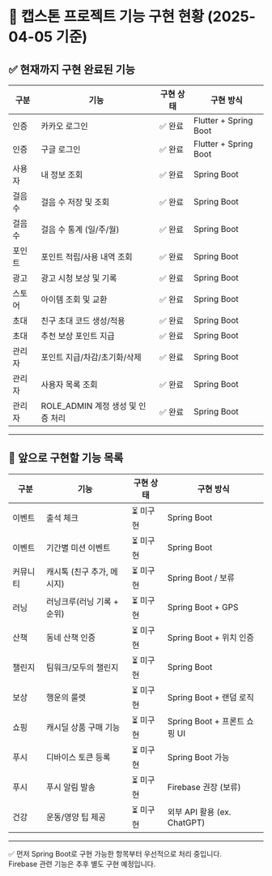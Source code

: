 # 📌 캡스톤 프로젝트 기능 구현 현황 (2025-04-05 기준)

## ✅ 현재까지 구현 완료된 기능

| 구분 | 기능 | 구현 상태 | 구현 방식 |
|------|------|------------|------------|
| 인증 | 카카오 로그인 | ✅ 완료 | Flutter + Spring Boot |
| 인증 | 구글 로그인 | ✅ 완료 | Flutter + Spring Boot |
| 사용자 | 내 정보 조회 | ✅ 완료 | Spring Boot |
| 걸음 수 | 걸음 수 저장 및 조회 | ✅ 완료 | Spring Boot |
| 걸음 수 | 걸음 수 통계 (일/주/월) | ✅ 완료 | Spring Boot |
| 포인트 | 포인트 적립/사용 내역 조회 | ✅ 완료 | Spring Boot |
| 광고 | 광고 시청 보상 및 기록 | ✅ 완료 | Spring Boot |
| 스토어 | 아이템 조회 및 교환 | ✅ 완료 | Spring Boot |
| 초대 | 친구 초대 코드 생성/적용 | ✅ 완료 | Spring Boot |
| 초대 | 추천 보상 포인트 지급 | ✅ 완료 | Spring Boot |
| 관리자 | 포인트 지급/차감/초기화/삭제 | ✅ 완료 | Spring Boot |
| 관리자 | 사용자 목록 조회 | ✅ 완료 | Spring Boot |
| 관리자 | ROLE_ADMIN 계정 생성 및 인증 처리 | ✅ 완료 | Spring Boot |

---

## 🔄 앞으로 구현할 기능 목록

| 구분 | 기능 | 구현 상태 | 구현 방식 |
|------|------|------------|------------|
| 이벤트 | 출석 체크 | ⏳ 미구현 | Spring Boot |
| 이벤트 | 기간별 미션 이벤트 | ⏳ 미구현 | Spring Boot |
| 커뮤니티 | 캐시톡 (친구 추가, 메시지) | ⏳ 미구현 | Spring Boot / 보류 |
| 러닝 | 러닝크루(러닝 기록 + 순위) | ⏳ 미구현 | Spring Boot + GPS |
| 산책 | 동네 산책 인증 | ⏳ 미구현 | Spring Boot + 위치 인증 |
| 챌린지 | 팀워크/모두의 챌린지 | ⏳ 미구현 | Spring Boot |
| 보상 | 행운의 룰렛 | ⏳ 미구현 | Spring Boot + 랜덤 로직 |
| 쇼핑 | 캐시딜 상품 구매 기능 | ⏳ 미구현 | Spring Boot + 프론트 쇼핑 UI |
| 푸시 | 디바이스 토큰 등록 | ⏳ 미구현 | Spring Boot 가능 |
| 푸시 | 푸시 알림 발송 | ⏳ 미구현 | Firebase 권장 (보류) |
| 건강 | 운동/영양 팁 제공 | ⏳ 미구현 | 외부 API 활용 (ex. ChatGPT) |

---

✅ 먼저 Spring Boot로 구현 가능한 항목부터 우선적으로 처리 중입니다.  
Firebase 관련 기능은 추후 별도 구현 예정입니다.